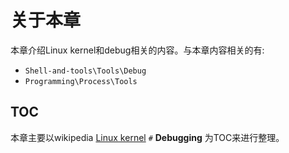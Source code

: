 # 关于本章

本章介绍Linux kernel和debug相关的内容。与本章内容相关的有:

- `Shell-and-tools\Tools\Debug`
- `Programming\Process\Tools`



## TOC

本章主要以wikipedia [Linux kernel](https://en.wikipedia.org/wiki/Linux_kernel) `#` **Debugging** 为TOC来进行整理。

 